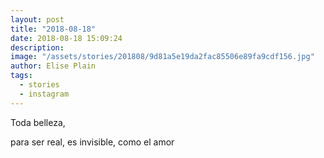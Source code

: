```yaml
---
layout: post
title: "2018-08-18"
date: 2018-08-18 15:09:24
description: 
image: "/assets/stories/201808/9d81a5e19da2fac85506e89fa9cdf156.jpg"
author: Elise Plain
tags: 
  - stories
  - instagram
---
```


Toda belleza,

para ser real, 
es invisible, 
como el amor
<p></p>
